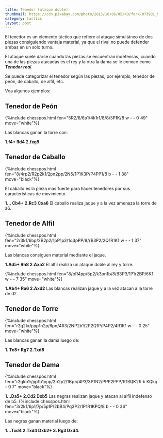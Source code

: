 ```yaml
---
title: Tenedor (ataque doble)
thumbnail: https://cdn.pixabay.com/photo/2015/10/06/05/43/fork-973901_960_720.jpg
category: tactics
layout: post
---
```


El tenedor es un elemento táctico que refiere al ataque simultáneo de dos piezas consiguiendo ventaja material, ya que el rival no puede defender ambas en un solo turno.

El ataque suele darse cuando las piezas se encuentran indefensas, cuando una de las piezas atacadas es el rey y la otra la dama se le conoce como ***Tenedor real***.

Se puede categorizar el tenedor según las piezas, por ejemplo, tenedor de peón, de caballo, de alfil, etc.

Vea algunos ejemplos:

## Tenedor de Peón

{%include chesspos.html fen="5R2/8/6p1/4k1r1/8/8/5P1K/8 w - - 0 49" move="white"%}

Las blancas ganan la torre con:

**1.f4+ Rd4 2.fxg5**

## Tenedor de Caballo

{%include chesspos.html fen="8/4rp2/R2p2k1/2pn2pp/2N5/1P1K3P/P4PP1/8 b - - 1 38" move="black"%}

El caballo es la pieza mas fuerte para hacer tenedores por sus características de movimiento.

**1... Cb4+ 2.Rc3 Cxa6**
El caballo realiza jaque y a la vez amenaza la torre de a6.

## Tenedor de Alfil

{%include chesspos.html fen="2r3k1/6bp/2B2p2/1pP1p3/1q3pPP/8/rB3P2/2Q1R1K1 w - - 1 37" move="white"%}

Las blancas consiguen material mediante el jaque.

**1.Ad5+ Rh8 2.Axa2**
El alfil realiza un ataque doble al rey y torre.

{%include chesspos.html fen="8/pR4pp/5p2/k3pn1b/8/B3P3/1P1r2BP/6K1 w - - 7 35" move="white"%}

**1.Ab4+ Ra6 2.Axd2**
Las blancas realizan jaque y a la vez atacan a la torre de d2.

## Tenedor de Torre

{%include chesspos.html fen="r2q2kr/ppp1n2p/6pn/4R3/2NP2b1/2P2Q1P/P4P2/4R1K1 w - - 0 25" move="white"%}

Las blancas ganan la dama luego de:

**1. Te8+ Rg7 2.Txd8**

## Tenedor de Dama

{%include chesspos.html fen="r2qkb1r/pp1b1ppp/2n2p2/1Bp5/4P3/3P1N2/PPP2PPP/R1BQK2R b KQkq - 0 7" move="black"%}

**1...Da5+ 2.Cd2 Dxb5**
Las negras realizan jaque y atacan al alfil indefenso de b5.
{%include chesspos.html fen="3r2k1/6p1/7p/5p1P/2bB4/Pq3P2/1P1R1KPQ/8 b - - 0 36" move="black"%}

Las negras ganan material luego de:

**1...Txd4 2.Txd4 Dxb2+ 3. Rg3 Dxd4.**